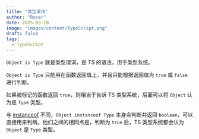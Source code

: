 ```yaml
---
title: "类型谓词"
author: "Roser"
date: 2025-03-10
image: "images/content/TypeScript.png"
draft: false
tags:
  - TypeScript
---
```

`Object is Type` 就是类型谓词，是 TS 的语法，用于类型系统。

`Object is Type` 只能用在函数返回值上，并且只能根据返回值为 `true` 或 `false` 进行判断。

如果被标记的函数返回 `true`，则相当于告诉 TS 类型系统，后面可以将 `Object` 认为是 `Type` 类型。

与 [instanceof](../JavaScript/instanceof%20原理.md) 不同，`Object instanceof Type` 本身会判断并返回 `boolean`，可以直接用来判断。他们之间的相同点是，判断为 `true` 后，TS 类型系统都会认为 `Object` 是 `Type` 类型。